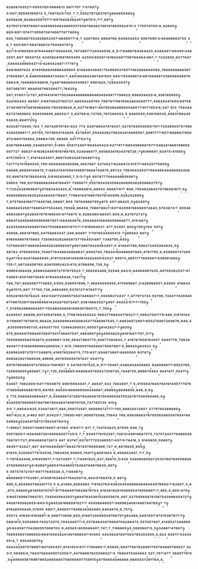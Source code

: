 ⁸²⁸⁰⁸⁷⁴³⁵²⁷'⁵⁹⁵⁵⁷⁰⁵′⁵⁶⁶⁸⁸¹³,⁶⁸⁷′⁷⁰⁷,⁷′⁵⁷⁴⁵⁷‽⁵'⁵⁰⁷:⁵⁸⁵⁹⁸¹⁶⁵⁶⁷³,⁵·⁷⁰⁸⁷⁸²⁵′⁷⁵⁵,⁷:⁷·⁵⁵⁵²⁷⁶⁷³⁸²⁷⁶⁷‽⁸⁰⁸⁸⁵⁵⁴⁸⁵‽⁸³⁵⁸⁸³⁶·⁸²⁴⁸⁴³⁵⁹⁷⁵⁷′⁷'⁶⁹⁷⁸⁴²⁶³⁸²⁴⁵⁷‽⁶⁷⁵′⁵:⁷′⁷·⁸⁹⁷‽⁴²⁷⁹⁵⁷⁵⁷⁶⁹⁷⁴⁸⁸⁷′⁴⁴⁶⁵⁶⁵⁵⁴⁶²⁴⁸⁸⁵⁵⁵⁷⁵⁵⁸⁷⁸⁶³⁸²⁷⁴⁶⁷⁴¹⁴⁸⁵⁵⁸²⁴¹⁵'³,⁷⁷⁵⁹⁷⁰⁷⁰⁵'⁸·⁸²⁶⁴⁵‽⁸⁰⁵'⁶⁹⁷'⁵⁷⁴¹⁷′⁵⁹⁵⁰⁷⁵⁸⁷⁴⁰⁶⁷⁷⁸⁷⁷⁸⁰⁵‽⁶³⁵·⁷³⁶⁰⁸⁶⁷⁵⁵²⁸²⁶⁶⁵²⁵⁵⁷′⁴⁶⁴⁰⁵⁷⁷'⁸·⁷,⁴²⁸⁷⁶⁰³,⁸⁶⁶⁴⁷⁶⁸·⁶⁴⁵⁸⁵⁴⁸⁵³,⁸⁹⁶⁷⁸⁹⁵′³′⁴⁰⁴⁸⁶⁶⁶³⁷⁵⁵,³,⁸·⁷,⁸⁵⁵′⁸⁶⁷′⁵⁶⁴⁷⁸⁸⁸¹³′⁷⁹⁴⁵⁶⁴⁷⁰⁷‽⁸²⁷'⁵′⁴¹⁶⁰⁵⁸⁵′⁸⁷⁴⁴⁴⁴⁸⁸⁷′⁵⁰⁴⁸⁴⁵⁵·⁷⁴⁷³⁸⁶⁷′⁷²⁴⁰⁴⁴⁵⁵⁶·⁸·⁵'⁷′⁶⁴⁶⁶⁷⁸⁴³⁸⁴⁴²⁵:⁸³⁴⁴⁴⁶⁷'⁸⁶⁴⁹⁵′⁴⁴⁸³⁵⁵⁷·⁶⁰⁷,⁵⁶⁵⁴⁷³³,⁴³⁴⁵⁶²⁴¹⁶⁹⁷⁶⁵⁵⁴⁹⁵,⁴²⁵⁹³′⁶⁹⁵⁸⁷'⁶¹⁶⁰⁴³⁸⁷⁷⁰⁶⁷⁸⁸⁴⁸³′⁴⁶⁷:⁷,⁷²⁴²⁶⁵⁵:⁸²⁷⁷⁸⁴⁷:⁵⁴⁸⁴⁴³⁴⁶⁶⁹⁴³⁷'⁵'⁶²⁶⁰⁴²⁴⁸⁷'⁷⁷⁷⁴⁷‽⁶⁴⁸¹⁶⁶⁶⁷⁴³³,⁸⁷⁴⁹⁵⁶⁸⁶⁴⁹⁶⁶⁶⁴⁸⁹⁶⁰⁵,⁸¹⁴⁶⁴⁹⁴³⁸⁴⁵'⁷⁹⁴⁹⁶⁹⁵³⁷⁶⁵⁷⁷⁴⁶²⁸⁸⁸⁶⁴⁰⁵⁶⁸·⁷⁶⁶⁰⁸⁵⁸⁸⁸⁸⁵⁶⁷²⁷⁶⁵⁶⁵⁸⁷·⁶·⁸⁴⁶⁰⁵⁰⁶⁸⁶⁴⁷³⁴⁰⁵'⁷:⁴⁴⁴¹⁸⁸⁴⁸⁵³⁴⁰⁷⁸⁴¹⁵⁵⁵,⁶⁴⁵′⁷⁵⁵⁴⁸⁹⁶⁷³′⁴⁶⁷⁵⁸⁴⁸⁶⁷²⁵⁸⁶⁹⁸⁹⁴⁶⁶⁷⁶⁵⁸⁶³′⁶·⁷⁸⁶⁶⁸⁰³′⁶⁸⁸¹⁶·⁷‽⁸⁸⁷⁸⁶⁰⁸⁰⁴⁵⁴⁹⁶²⁷,⁶⁹⁶¹⁸²⁵·⁷²⁸⁵⁴³⁵⁴⁷‽⁵⁰⁷³⁶⁶⁷⁹⁷,⁶⁶⁴⁸⁵⁶⁷⁸⁶³⁵⁸⁶⁷⁷:⁷⁶⁴²⁵‽⁵⁸⁷:⁵⁷⁸⁵⁷'³′⁷⁸⁷·⁸⁹⁷⁴⁴¹⁴¹⁶⁷⁷⁹⁵³⁴⁸⁴⁴⁶⁸⁶⁶⁸⁸⁶⁴⁶⁹⁴⁹⁴⁹⁴⁷⁷⁷⁸⁸⁶²⁵:⁶⁹⁸⁸⁵⁴⁴²⁵'⁸·⁴⁵⁶¹⁸⁵⁶⁵⁵‽⁵²⁴¹⁸⁵⁴⁴³,⁴⁸⁵⁶⁷:³′⁶⁹⁷⁰⁸²⁵⁷⁶⁰⁷³⁷:⁶⁸⁵⁵⁴²⁴⁹⁷⁶⁵,⁷⁶⁶⁷⁸¹⁷⁹⁸¹⁸⁹⁸²⁸⁰⁴⁰⁸⁹⁷⁷⁷·⁴⁹⁸³⁴⁴⁴⁷⁸⁹³′⁸⁹⁷⁵⁸³⁷³⁸¹⁸⁶⁷⁶⁷⁸⁶¹⁸⁹⁶⁰⁸⁹⁵'⁷⁶⁵⁵⁸⁹⁶²⁶·⁶·⁴³⁷⁷⁴¹⁶⁸⁷'⁴⁰⁷⁹⁵³⁶⁸⁴⁶⁶⁰⁵⁵⁴⁶⁵⁷⁷′⁶¹⁷⁷⁴⁵³′⁶·⁵⁴⁷,⁶¹³,⁷⁵⁸³⁴⁴⁶²⁷³⁷⁴⁶⁵⁶⁰³,⁵⁰⁴⁵⁵⁹⁶⁹⁵·⁸⁸⁵⁵³′⁷,⁵·⁶³⁷⁶⁵′⁸·⁷³⁷⁰⁵:⁷⁶⁷²⁸⁶⁴⁵³,⁵,⁸⁴⁸⁵⁵⁵⁵:⁵³⁶¹⁵⁶⁵³⁵·⁸⁹⁸³⁷⁶⁶²⁴⁹⁵³⁸³⁵:⁸⁸⁴¹⁷²⁵‽⁸²⁴²⁸⁷⁷²⁸⁴⁵·⁷⁸³,⁷·⁵⁰⁷²⁴⁶⁷⁴⁷⁸⁵'⁸²³,⁷⁷³,⁸³⁴⁷⁸⁶⁴³⁷⁴⁷⁸⁴³⁷·⁴²⁷⁰⁷⁸⁴⁵⁵⁴⁵⁹⁵′⁷⁴⁷'⁷²⁵³⁸⁹⁵⁵⁷⁵⁷⁵⁶⁶⁴³⁵⁴⁵⁹⁶⁶⁷'⁷·⁸⁵⁷⁵⁵·⁷⁰⁷⁵⁶⁵⁴⁷⁴³⁸⁰⁵,⁴²⁷⁸⁸⁴⁷·⁵⁹⁴²⁸²⁶²⁷⁵⁸³⁸³⁴¹⁴⁶⁶⁹⁵⁰⁷·⁶⁰⁶¹⁷⁷⁷′⁶⁵⁷′⁶⁶⁸⁶⁸¹⁷⁴⁵⁰⁴⁷³′⁸⁶⁴⁷⁵⁵⁸⁵⁸·⁵⁹⁸⁶³′⁷⁴⁵,⁸⁸⁵⁰⁵,⁴⁵⁷⁷⁷⁵³′⁷‽⁸³⁸⁷⁶⁶⁶⁴⁴⁶⁶·⁵⁴⁴⁸⁵⁴⁷⁴⁷:⁵'⁸⁶⁵,⁸⁵⁸¹⁷²⁴⁰⁷′⁶⁶⁴⁵⁴⁵⁴²³′⁴²⁷⁷⁴⁷⁷′⁶⁸⁵⁴⁵⁶⁶⁶⁸⁷⁸⁷⁷′⁵⁴⁸²⁴¹⁴⁸⁶⁷⁴⁶⁶⁶⁵⁰⁵⁷⁷²⁷,⁴⁰⁸³⁷'⁸¹⁶³⁶²⁴⁴⁶¹⁶¹⁸⁷⁶⁸⁷⁸⁵·⁵²⁴⁰⁴⁶⁴⁷⁷·⁴⁹⁵⁶⁸³⁸¹⁸³⁴³⁷⁶⁷²⁶·⁷‽⁶¹⁶⁶⁶⁴⁷·⁶³⁴⁷⁵'⁴¹⁵⁰⁵‽⁸⁷⁵⁷⁵⁶⁵′³,⁷·⁴¹⁸¹⁴⁴⁴³⁸⁵⁷·⁶⁶⁸⁷⁵²⁶²⁴²⁶⁷⁴⁴⁴⁶⁷′⁵‽⁷³⁷⁷⁷²⁷⁴⁷⁴⁶⁵⁵³⁵:⁷⁹⁵'⁴⁵⁵⁰⁴⁰⁸⁵⁵⁰⁵⁶⁶·⁵⁶⁵⁷⁸⁶⁷,⁵²⁷⁴⁵²⁷′⁶²⁴⁸⁴¹³′⁴¹⁵⁷⁷′⁴⁶⁵²⁵⁷⁷⁵⁶⁹⁵‽⁵⁴⁸⁸⁶·⁸⁶⁸⁹⁴¹⁴⁸⁸⁷⁵:⁷'⁸⁸⁵³⁷⁸⁴¹⁵⁹⁴¹⁴⁵⁶⁹⁷⁵⁶⁸⁸⁷⁵⁴⁶⁷⁵:⁸⁹⁷³³,⁷⁹⁶³⁶⁴⁴³⁵³⁷⁷⁵⁶⁴⁴⁶⁰⁴⁴⁴⁰⁸⁵⁶²⁴⁰⁶⁵⁵:⁸⁸⁶⁷⁸⁷⁸⁷⁸⁸⁵⁰⁴³⁸·⁵′⁶¹⁶⁵⁴⁵⁶⁶⁵:⁷·⁵'⁵'⁷‽⁵,⁶⁰⁷⁸⁷⁷⁷⁶⁴⁸⁴⁴⁶⁶⁵⁶⁵⁶⁷‽⁵⁹⁶⁰³,⁷⁶⁶·⁶²⁷⁵⁶⁸⁸⁸⁸³⁴⁸⁴⁷⁶⁸⁴⁵⁷,⁷⁵⁶⁶⁸⁷⁷:⁵⁵⁵⁷⁶⁵⁴³⁵³⁵⁸⁸²⁸⁰⁶⁰⁶³⁸²⁶⁵⁸⁶⁶²⁷⁵⁷‽⁷'⁷²⁵²⁴²⁸⁵⁶⁹⁶⁴⁷‽⁵⁷⁸⁸⁵⁴⁴³⁴²⁵·⁶·⁷⁸⁵⁶⁸⁰⁶¹⁵:⁸⁸⁵⁵⁵,⁵⁶⁸⁴⁷′⁶¹⁷,⁶⁰⁸·⁷⁵⁵⁴⁶²⁴⁶⁴²⁷⁵⁷⁹⁶⁵⁶¹⁶¹⁷:⁵‽⁴⁵⁸⁰⁵⁶⁶⁰⁵³⁶³⁵²⁴⁴⁴⁸⁴⁴⁵′⁷⁶⁸⁸⁷·⁷⁷⁸⁶⁴¹⁴⁴⁷⁶⁶⁰⁷⁸⁵⁷⁶¹⁴⁰⁵⁹⁶·⁶²⁶²⁴²⁸⁶⁵‽⁷·⁶⁷⁵⁷⁶⁰⁴¹⁶⁶⁷⁷⁷⁸⁴⁵⁷⁴⁶·⁵⁶⁶⁸⁷·⁶⁵⁵,⁷⁶⁷⁶⁴⁵⁶⁸⁷⁹⁵‽⁸⁷⁵,⁴⁹⁷'⁸⁶⁴²⁵·⁵‽⁸²⁸⁹⁷‽⁵⁴⁶⁶⁸⁴⁵²⁵⁶⁷⁷⁴⁸⁶⁵⁴¹⁷⁵⁵²⁴⁴⁵·⁷⁰⁵⁸⁸·⁸⁶⁴⁵⁸·⁷⁰⁶⁶⁷⁸⁸²⁷'⁶³⁷′⁶²⁵⁹⁸¹⁵⁶⁵⁶⁸⁹⁷²⁸⁴⁵·⁵⁷⁸³⁸⁷³′⁷,⁸⁹⁵⁴⁸⁴⁵⁶⁴³⁶⁴⁷‽⁵²⁶⁴⁵⁷⁶⁷⁶¹⁶⁶⁵⁴⁵'⁶⁷⁷⁴⁸⁷⁵,⁶·⁵²⁶⁸⁴⁸⁵′⁸⁸⁵⁴⁷·⁶⁰⁵:⁶·⁸³⁷⁸⁷²⁷³⁷‽⁸⁹⁶⁴⁷²⁴⁴⁵⁸⁸⁶⁵⁰⁵⁶⁵⁰⁶⁷⁸⁵⁷'⁸⁸⁴⁴⁸³⁶⁷⁸·⁴⁹⁸⁴⁸⁴⁴¹⁸⁸⁴⁹⁴⁵⁶⁶⁸⁴⁸⁷⁷·⁴¹⁵′⁸⁸⁷‽⁴²⁴³⁵³⁸⁴⁴⁵⁸⁵⁴⁸⁷⁵⁸²⁷⁵⁵⁰⁶⁸⁴⁰⁵⁷⁴⁷⁵′⁷'⁷′⁸¹⁶⁰⁶⁴⁵³⁷,⁴⁷⁷:⁸²⁵⁹⁷,⁸⁰⁵‽⁷⁹⁵‽⁷⁴³,⁵⁰⁷‽⁴⁵⁸⁰⁸·⁴⁸⁸¹⁴⁷⁶⁶⁵·⁵⁴⁷⁵⁸⁸⁶³⁴³⁷·⁵⁴⁶·⁶⁰⁸⁹⁷,⁷′⁷⁰⁷⁸⁵³⁴⁹⁴⁵⁴¹³,⁷‽⁶⁶⁵⁸³,⁸⁰⁷‽⁶¹⁶⁹⁴⁴⁸⁶⁷⁶⁷⁵⁶⁸³,⁷³⁵⁵⁶⁵⁴²⁶²⁸⁶⁵⁸⁷³⁷⁷⁶⁵⁴⁹³′⁸⁶⁷,⁷³⁴⁸⁷⁹⁵:⁶⁴⁵‽⁷²⁷⁰⁶⁰⁴⁹⁷′⁴⁸⁶⁵⁸⁴⁴⁸⁴²⁶³⁸⁹⁸⁸⁵⁰⁷‽⁶⁸⁷³⁸⁸⁷⁸⁴²⁸⁵⁶³⁴⁹⁷:⁵,⁸¹⁴⁸⁴¹⁷⁴⁶·⁶⁹⁸²⁷²⁴⁵⁵³⁶³⁸³⁵·⁵‽⁴⁸⁷⁸³,⁴⁷⁶⁵⁴⁰⁵⁴⁸·⁷⁵⁴⁰⁷⁷⁸⁴⁴⁸⁸³⁴⁸⁸⁸⁶³⁷:⁸⁹⁴²⁷⁰⁵:⁷⁶⁸³⁴¹⁶³⁴⁸⁶⁰⁶⁷⁸⁸⁵:⁴⁷⁶¹⁷⁹⁵·⁶·⁶⁵⁸⁶⁸⁹⁷³⁷²⁶⁵⁵‽⁴⁷⁷⁸³′⁸²⁴⁷⁸⁸⁸⁴⁸⁴⁵·⁴⁷⁶⁷⁵²⁸³⁶¹⁴⁵⁸⁹⁶¹⁴²⁵²⁴⁰⁵′⁶²⁵³⁷,⁶⁹⁵⁷⁵:⁸⁶⁶¹⁷⁷⁷⁸⁶⁴⁵⁶⁷′⁴³⁶⁹⁶¹⁴⁸⁵‽⁷⁵⁵'⁷:⁴⁶⁷²⁶⁴⁵⁶⁷⁶⁵·⁸³⁸¹⁵⁹⁶²⁴²³′⁴⁷⁸·⁶⁷⁶⁸⁸⁹⁶·⁷³⁸·⁵‽⁴⁹⁶⁶⁵³⁶⁸⁴²⁸·⁸⁵⁸⁶⁵³⁴⁰⁸⁹⁷²⁷⁹⁷⁰⁷⁵⁵²³,⁷·⁵⁶⁸²⁸³⁴⁰⁶·⁵²⁵⁴⁸·⁶⁴³′⁵:⁸⁴⁸⁶⁴⁰⁶⁷⁸³⁵:⁴⁹⁷⁰⁵²⁶²⁵³⁷'⁶¹⁵³⁶⁸⁵'⁴⁵⁵⁷⁴⁶⁷³⁶⁴⁵'⁴⁷⁶⁵⁴⁵⁴⁹⁴²⁶·⁷²⁸⁷⁷‽⁷⁸⁶·⁷⁶⁷:⁶⁰⁸⁵⁵⁶⁷⁷⁷³⁶⁸⁵:³′⁵⁵⁵·⁶³⁶⁹⁵⁷⁶⁹⁶·⁷:⁴⁶⁸⁴⁵⁰⁵⁹⁴⁵⁵·⁴¹⁷⁰⁸⁹⁶⁸⁷·³′⁸²⁶⁹⁶⁸⁵⁵⁷:⁸³⁵⁰⁵,⁴¹⁸⁸⁴³⁵‽⁸¹⁵⁷⁵·⁸⁸⁷,⁷⁷⁷⁴⁵:⁷²⁶·⁴⁴⁶³⁴⁹⁵:⁵³⁷⁴⁷²⁷′⁸⁷⁴⁴⁷′⁷‽⁵⁹⁵²⁸¹⁶⁵⁷⁸⁷⁸⁴²⁵,⁴⁹³′⁵³⁸¹⁷²⁵⁸⁶⁵⁷⁵⁸³⁷⁴⁴⁶⁸⁰⁷'⁷:⁵⁹⁴⁵⁶³⁷²⁴³⁷,⁷:⁴⁷⁷⁹⁷³⁷³³,⁵⁵⁷⁹⁶·⁷³⁴³⁷⁷⁴³⁵⁹⁴⁰⁶⁷⁷⁴⁶⁷⁵³⁶¹⁷³⁸⁴⁵⁶⁴⁶⁸¹⁴²⁴²⁸⁷⁵⁰⁷²⁴⁸⁷·⁸³⁸¹⁴⁸⁸³⁵²⁷‽⁴⁰⁷,⁴⁴⁸³³′⁵′⁷′⁷'⁷⁹⁵‽⁷·⁵⁷⁸⁹⁶²⁸⁶⁶⁰⁸⁴⁴⁵⁷'⁷⁰⁵⁴⁶⁰⁴⁵⁸⁰⁸¹⁵⁶⁶³⁵⁷⁶⁰⁵⁷⁵·⁷·⁷⁰⁵‽⁸²⁴⁹⁵⁴⁷·⁶⁸⁸⁹⁶·⁶³⁷³⁵⁶⁴⁷⁸⁹⁸·⁵:⁷⁷⁶⁸⁷⁴⁵⁴⁴⁴⁵²³,⁵⁶⁶³⁷⁷⁶⁸⁸³⁴¹⁷⁸⁵²⁷'⁷:⁵⁶⁶²⁷⁵⁸¹⁷⁷⁵′⁴⁸⁶·⁵′⁶⁷⁴¹⁴³³′⁷⁹⁸⁰⁶⁷⁷⁶⁷⁰⁶¹⁵·⁶⁰⁴²⁸·⁵⁴⁴⁰⁸⁹⁶⁴⁴⁵⁵⁰⁸³⁵³⁷⁷⁴⁴⁶⁹⁸⁷⁵⁴⁵:⁷:⁸⁸⁶³⁸⁹⁷²⁶⁰⁷′⁸⁰⁵²⁷⁴⁸⁶⁷²⁸⁹⁸⁷⁶·⁶⁴⁸·⁵:⁸³⁵⁹⁵⁶⁵⁵⁴⁰⁷³⁵·⁴³⁴⁵⁵⁷⁷⁵⁵,⁷²⁴⁶⁴²⁶⁰⁵³⁷:⁶⁹⁵⁵⁷‽⁸¹⁴²⁶²⁷'⁷‽⁶³⁵‽⁶⁷⁵·⁶⁰⁴⁶⁴¹⁷⁴⁸⁶⁴⁵⁷⁰⁸⁵⁷⁵⁴¹⁷³⁶⁸⁴⁷⁵⁴⁷·⁴⁸⁶³⁶⁰⁷‽⁵‽⁴⁵⁶³⁸²⁵‽⁶¹⁶¹⁸⁸⁷′⁷⁰⁷·⁵′⁷‽⁷⁶⁵⁵⁶⁰⁸⁵⁵⁸⁴¹⁵³⁸⁷⁵:⁶³⁶⁹⁶⁶⁷'⁵³⁶·⁵⁶⁴²⁷⁹⁶⁵⁷⁷⁵:⁸⁵⁸⁷⁷³⁸³⁶⁵⁵·⁷,⁴¹⁶⁷⁸⁷⁶⁵⁶¹⁸³⁵⁴⁷,⁵⁰⁴⁵⁷⁷⁶·⁷⁰⁶²⁶⁴⁸⁴⁸⁷⁷′⁴¹⁴⁰⁸⁹⁶⁰⁸⁶⁴²⁶⁰⁵⁵⁸·⁷,⁶⁷⁵·⁷⁶⁶⁰⁵⁹⁷⁰⁸⁵⁸⁸⁵⁷⁵⁰⁶⁷⁸⁸⁷'⁵·⁶⁸⁶²⁵‽⁸³⁵²³,⁵‽⁶²⁶⁹⁶²⁸⁹⁷³⁷⁹⁷′⁷²⁴⁰⁶¹⁵:⁴¹⁶⁵⁷⁴⁵²⁶⁴⁷′⁵:⁷⁷⁵'⁸³⁷·⁶⁹⁴⁸⁷³⁶⁸⁷′⁴⁸⁸⁵⁵⁰⁵,⁶³⁷⁸⁷‽⁶⁰⁶³⁶²⁸²⁷⁵⁸⁶⁵⁴⁶·⁴⁹⁶⁹⁶·⁴⁰⁷⁸⁵⁹⁴⁹⁴⁷⁸⁷⁴³⁷,⁸⁵⁴⁷⁷‽⁴⁰⁷⁶⁷⁶⁶³⁶⁶⁵⁵⁷³⁷⁶⁵⁰³′⁷⁰⁸¹⁶⁵⁷,⁵,⁵⁴⁷⁰⁵⁷⁶⁷⁵²⁵·⁸·⁵′⁷'⁷⁶⁴⁶⁷:⁴³⁸⁰⁴⁵⁴⁴⁵⁶⁸⁸⁵,⁶²⁸⁰⁸⁹⁶⁷⁷'⁸⁹⁵³⁷⁶⁵:⁷²⁵⁶⁵⁰⁸⁹⁵‽⁶⁵⁸⁶⁷·⁷‽⁷:⁷³⁵·⁵⁸⁵⁸⁸⁶⁵'⁶⁴⁸⁰⁶⁴⁵⁷⁸⁹⁴²⁷³⁵⁶⁷³⁵:⁷⁴⁴⁴⁷⁵⁵·⁶⁶⁶⁶⁷⁹⁴⁸³,⁶⁸⁴¹⁴¹⁷:⁵⁵⁴¹⁷‽⁷‽⁸⁸⁵²⁵‽⁵³⁴⁰⁷,⁷⁰⁶²⁴⁰⁵'⁵⁴⁷'⁷⁰⁵⁴⁶⁷⁵,⁸⁹⁸¹⁵⁶⁵⁴⁵⁴⁷:⁷,⁴⁸⁵⁴⁷·⁵³³,⁷⁴⁸²⁸⁵⁷·⁷,⁵:⁴¹⁵⁵⁶⁴⁷⁶⁴⁰⁷⁶⁴¹⁸¹⁴⁹⁵⁷⁷⁷⁴⁷⁶¹⁷³⁶⁹⁴⁸⁶⁵⁸⁸⁸⁷⁶¹⁵:⁶⁴⁷⁶⁵,⁴⁰⁵³⁵′⁸⁰⁶⁹⁸⁹⁵⁰⁴³⁴⁰⁶⁸⁷:⁴⁹⁶⁶⁵‽⁸⁸⁴⁶⁸⁵⁸·⁶⁴⁶·⁵:⁵‽³,⁷⁷⁵·⁵⁵⁸⁸⁸⁵⁵⁶⁶⁴⁴⁵⁷·⁸·⁵⁵⁸⁸⁶⁶⁷³⁷²⁶⁰⁷⁶⁴²⁶⁴⁶⁷⁶¹⁵⁵⁴⁰⁶⁵⁵⁸⁷⁵⁵²⁸⁷⁶⁷⁵⁵⁸⁵⁶⁹⁴⁶⁵·⁵‽⁴³⁴⁵⁵⁹⁷⁹⁶⁵⁶⁶⁵⁷⁸⁸⁷⁹⁶⁷⁵⁹⁴⁴⁶³⁷⁸⁵⁶⁷⁰⁷⁰⁸·⁷³⁷⁷⁴⁵⁷³⁵,⁴¹⁵‽³′⁵,⁷:⁸⁸⁵⁴³′⁸²⁵·⁵³⁵⁴⁷³⁶¹⁷:⁸⁸⁵:⁵⁹⁸¹⁷²⁵⁸⁷·⁵⁶⁵⁶⁶⁸⁷²⁷⁷⁷'⁷⁰⁵:⁶⁸⁶²⁵⁵⁷²⁸⁵⁷,⁵⁷⁷⁹⁷⁴⁵³⁸⁶⁸⁶⁵‽⁴⁸⁷'⁶²⁵:⁸·³′⁴⁶³,⁶⁹⁷:⁸³⁴²⁵′⁷·⁷⁹⁶⁹⁵'⁴⁰⁷:⁶⁰⁶⁹⁷⁵⁵⁸⁶·⁷⁵⁶⁴³,⁷⁶⁸·⁶⁵⁶³⁶⁸⁸³⁷⁶⁷⁰⁵⁵⁶³⁴⁶⁵⁵⁴⁷⁶⁵⁴¹⁴⁸⁵⁴⁶⁸⁵‽⁵²⁴⁹⁴⁷⁵⁸⁷²⁷⁵⁶²⁵⁴⁷⁹³′⁵‽⁷'⁴⁰⁶²⁷·⁵⁸⁵⁰⁷′⁵⁰⁶⁵⁷⁸⁶⁰⁷'⁸⁷⁵⁶⁵,⁴¹⁶⁴⁷′⁷,⁸¹⁷·⁷·⁷⁵⁴¹⁵³⁸²⁵·⁶⁷⁶⁹⁵,⁶⁴⁶·⁷‽⁵⁹⁵⁷⁸⁰⁵′⁷'⁴³⁸⁴⁸⁶⁷⁵⁸¹⁴⁶⁵⁶⁸⁰⁵⁷⁷³⁵′⁵,⁷·⁷,⁸³⁴⁵⁷⁷⁶¹⁵²⁵⁸⁷:⁷⁰⁸¹³′⁴⁹⁶¹⁶⁶⁸⁷⁵⁷⁵·⁷³⁷⁵⁷²⁴⁵⁷⁷⁸⁴⁶⁶⁵⁵⁶⁷⁸⁸⁷⁸⁷′⁷²⁷:⁶¹⁶⁴⁶⁸⁵⁸⁷²⁶⁷³,⁸⁴⁷,⁶³⁷⁴⁷:⁶³⁷⁰⁷⁷⁷²⁵³⁴⁶⁵⁵⁷'⁴³⁷′⁵′⁷⁸⁴¹⁶·³,⁶¹⁴⁵⁶⁵⁵:⁵⁰⁸⁶⁷‽⁴⁶⁴⁵⁷'⁵²⁸²⁷·⁴⁰⁷,⁸⁴⁷⁴⁸⁴⁸⁴⁸⁹⁷'⁸⁸⁴²⁷⁶⁷⁴⁵⁷⁴⁹⁴⁰⁴⁸⁶·⁷²⁷,⁶·⁴⁸⁷⁶⁸⁵⁵·⁸⁰⁵‽⁸¹⁸⁵⁵:⁵²⁵⁰⁶³⁷⁷⁵′⁵⁴⁵³⁸·⁷⁰⁶³⁴⁵⁸·⁶⁹⁸⁰⁵·⁷⁴⁴¹⁷‽⁴⁰⁸¹⁸⁸³,⁶·⁴⁵⁶⁸⁵³⁴⁵⁷·⁷′⁷·⁵‽⁷'⁷⁹⁷⁰⁴⁴⁴⁴⁶·⁴¹⁶⁴⁵⁹⁶¹⁷:⁷'⁵²⁷²⁶⁹⁷,⁷:⁷′⁸⁹⁸¹⁵²⁵:⁴³⁷:⁵⁸⁸⁷⁵·⁵′⁴³⁵,⁵³⁸⁰⁶⁰⁶⁹⁵⁰⁷²⁵³⁵⁷⁶⁰⁷⁹⁴⁹⁵⁶⁸⁰⁸⁴⁷⁵⁸⁹⁴⁰⁵⁴⁷‽⁵'⁶³⁶⁸⁷‽⁸⁶⁵⁴⁷⁵⁴⁴⁶⁰⁵⁷⁵⁴⁶⁴⁷⁰⁴⁶⁷⁶⁶³⁵:⁴⁶⁷‽⁵,⁵⁹⁷⁵⁷⁸⁷²⁷⁰⁷'⁶⁹⁷⁷⁷⁴⁴⁵⁵³⁶·⁵:⁷′⁸⁹⁴⁶⁷‽⁸⁶⁸⁹⁸⁶⁵′⁷⁷⁵²⁵⁶⁷:⁴⁷⁴⁵⁶⁷⁶³⁴⁵⁴⁷⁷⁶⁴²⁵⁰⁷′⁸·⁴⁰³′⁵⁷⁶⁸⁴⁷⁸·⁵,⁸⁸⁷‽⁴⁰⁵:⁵·⁸⁵⁴⁴⁶⁰⁷⁸⁸²⁸¹⁷⁷³,⁵,⁸·⁸¹⁴⁶⁸·⁸⁵⁶⁴⁸⁶³,⁷′⁶¹⁸²⁷⁶³′⁴³⁶³⁵⁴⁵⁴⁸⁹⁶⁶⁴⁸⁴⁸⁴⁴⁴⁹⁷⁶⁶⁹³′⁷′⁸²⁸⁰⁷·⁵:⁸·⁶⁷⁵:⁵⁴⁸⁸⁵‽⁸¹⁴⁵⁵⁰⁷⁰⁷⁵⁷'⁶⁷⁷⁶⁴⁴⁴⁹⁷⁰⁶²⁶⁸⁷⁶⁷⁰³,⁸¹⁸³⁸¹⁴²⁸¹⁵⁰⁶⁸⁵⁵⁴⁷⁴⁹⁵⁸⁸⁶⁷'⁷:⁴⁶⁵·⁵:⁸⁰⁵'⁴⁷⁵‽⁵′⁶⁸⁵⁷⁸⁹⁶⁸⁷⁹⁶⁴⁷⁵⁷·⁷³⁴⁹⁴⁹⁵⁶⁴³⁵⁵⁷‽⁸⁸⁴⁷⁶³⁵³⁶¹⁵²⁸⁵⁵⁵⁶⁷⁶·⁴⁹⁷:⁵²⁷⁵⁸⁵⁶⁵⁸⁷⁴¹⁵⁶⁷⁵⁴³⁸⁶⁶⁴⁵⁴⁷²⁷‽⁴⁴⁵⁸⁷⁴⁵⁰⁸²⁶⁵⁵'⁶⁴⁵'⁵‽⁸⁴⁵³⁸¹⁶⁶⁸⁵⁸¹⁵²⁷′⁷,⁴⁵⁵⁹⁸⁸⁴⁶⁵⁵⁷'⁵⁸⁶⁹⁶²⁴⁰⁸¹⁴⁸⁶⁷⁸⁴⁷⁸⁵‽⁷,⁷‽⁸¹⁶²⁸⁰⁵⁰⁴⁴⁶·⁵⁷⁸⁹⁵,⁴⁸⁵′⁷·⁴⁴⁴⁰⁵⁷⁷⁸⁴⁶⁸³⁴³⁶²⁶⁶⁵:⁸⁴⁵⁴⁶⁷⁸·⁶·⁷⁵⁷‽⁴⁵⁵⁷³,⁴¹⁶³⁵′⁴¹⁶³⁶⁶⁷'⁸·⁶⁶⁶⁷⁷³⁶⁰⁶·⁶⁵⁵:⁸¹⁶⁸⁷²⁴⁰⁵⁶⁵³⁴⁷⁶⁰⁷⁹⁷‽⁶²⁴⁸⁸·⁸⁴⁸⁷⁴⁹⁷′⁸⁷⁴¹⁵³⁶⁷⁶¹⁷′⁷‽⁵⁸⁸¹⁴¹⁵:⁵⁹⁵³⁶⁶⁵′⁷⁴⁵²⁷²⁵⁷⁵:⁷⁰⁴²⁴⁸⁵⁷⁷'⁵:⁵⁵⁷⁸⁴⁸⁴³⁴⁷⁵⁶⁸⁰⁷⁰⁸²⁸⁸⁴⁷⁵·⁵⁵⁷⁰⁵⁷⁴⁰⁷·⁴¹⁴⁹⁵²⁷²⁶⁸⁶⁶⁵‽⁵′⁶²⁴⁵⁸⁷⁷⁵⁴³⁶⁰⁵⁵⁷⁰⁶⁶⁷⁰³,⁶·⁴⁰⁵⁸⁵'⁸⁰⁵⁰⁴⁶⁴⁰⁷:⁷⁴⁷·⁷·⁷′⁶⁶⁸⁶⁵‽⁵:⁵⁶⁸⁹⁸⁰⁷′⁵·⁵‽⁵⁴⁸⁶⁷′⁴⁷⁶⁶⁷‽⁷⁹⁸⁹⁴⁵⁶⁵⁷⁰⁶⁶⁶⁵⁵′⁶⁶⁴⁷⁴⁵⁸³⁸²⁴¹⁴⁰⁷⁴⁶⁶⁴⁴⁷'⁶¹⁴⁵⁵,⁴⁴⁵⁴⁸³⁴⁷⁸⁰⁷⁵⁸³⁷⁶⁵³⁵³⁵⁵⁵:⁵:⁶²³,⁶²⁶¹⁷'⁵³⁴³⁵⁹⁵'⁸·⁷,⁴⁹⁵⁴⁵⁰⁶⁷⁵‽⁵⁰⁴³⁴²⁸⁹⁷⁵⁷⁸⁶⁶⁷′⁸⁰⁷⁵⁸⁵⁴⁵⁷:⁶¹⁴¹⁴⁵³′⁴¹⁷'⁷⁷⁴⁰⁸⁶⁵'⁷:⁶⁵⁶⁴⁵:⁵⁶⁴⁷⁷⁹⁸⁷⁸²⁸⁰⁶¹⁷⁸⁵⁷⁸⁴⁴⁸⁵⁷⁶⁹⁸²⁷,⁸²³′³,⁵⁶⁴⁸⁵′⁸·⁷⁸⁴³⁷⁵⁸⁵⁴⁰⁵⁰⁷²⁵⁵⁵′⁷·⁴³⁷⁵⁶⁶⁶⁷⁸²⁵⁵⁵⁶⁵²⁷'⁵,⁷⁰⁸⁰⁴⁷⁵³⁸⁴⁸⁸³,⁵²⁷:⁷⁶⁷'⁸⁷⁷,⁵⁶⁸⁹⁷⁷⁶¹⁵·⁵‽⁴⁹⁶⁰⁸⁵⁶⁷⁶⁹⁶⁷⁶⁶⁵²⁶⁸⁵⁸⁸⁵⁷⁵⁸⁰⁸⁰⁶⁹⁷⁷⁵⁵⁶¹⁵‽⁵⁷⁵⁰⁸⁵⁴⁰⁴⁶⁴⁸⁸·⁶⁶⁸⁵⁵³⁷²⁶¹⁷⁸⁴:⁴:

